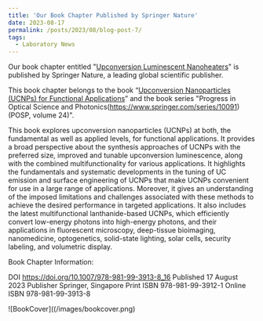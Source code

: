 ```yaml
---
title: 'Our Book Chapter Published by Springer Nature'
date: 2023-08-17
permalink: /posts/2023/08/blog-post-7/
tags:
  - Laboratory News
---
```


Our book chapter entitled "[Upconversion Luminescent Nanoheaters](https://link.springer.com/chapter/10.1007/978-981-99-3913-8_16)" is published by Springer Nature,  a leading global scientific publisher.

This book chapter belongs to the book “[Upconversion Nanoparticles (UCNPs) for Functional Applications](https://link.springer.com/book/10.1007/978-981-99-3913-8)” and the book series "Progress in Optical Science and Photonics(https://www.springer.com/series/10091) (POSP, volume 24)". 

This book explores upconversion nanoparticles (UCNPs) at both, the fundamental as well as applied levels, for functional applications. It provides a broad perspective about the synthesis approaches of UCNPs with the preferred size, improved and tunable upconversion luminescence, along with the combined multifunctionality for various applications. It highlights the fundamentals and systematic developments in the tuning of UC emission and surface engineering of UCNPs that make UCNPs convenient for use in a large range of applications. Moreover, it gives an understanding of the imposed limitations and challenges associated with these methods to achieve the desired performance in targeted applications. It also includes the latest multifunctional lanthanide-based UCNPs, which efficiently convert low-energy photons into high-energy photons, and their applications in fluorescent microscopy, deep-tissue bioimaging, nanomedicine, optogenetics, solid-state lighting, solar cells, security labeling, and volumetric display.

Book Chapter Information:

DOI  https://doi.org/10.1007/978-981-99-3913-8_16
Published  17 August 2023
Publisher  Springer, Singapore
Print ISBN  978-981-99-3912-1
Online ISBN  978-981-99-3913-8

![BookCover]((/images/bookcover.png)